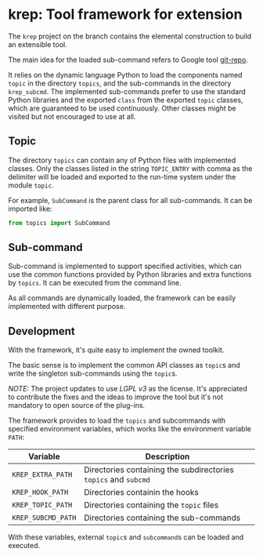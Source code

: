 krep: Tool framework for extension
==================================

The `krep` project on the branch contains the elemental construction to build
an extensible tool.

The main idea for the loaded sub-command refers to Google tool [git-repo][].

It relies on the dynamic language Python to load the components named `topic` in
the directory `topics`, and the sub-commands in the directory `krep_subcmd`.
The implemented sub-commands prefer to use the standard Python libraries and the
exported `class` from the exported `topic` classes, which are guaranteed to be
used continuously. Other classes might be visited but not encouraged to use at
all.

Topic
-----

The directory `topics` can contain any of Python files with implemented classes.
Only the classes listed in the string `TOPIC_ENTRY` with comma as the delimiter
will be loaded and exported to the run-time system under the module `topic`.

For example, `SubCommand` is the parent class for all sub-commands. It can be
imported like:

```python
from topics import SubCommand
```

Sub-command
-----------

Sub-command is implemented to support specified activities, which can use the
common functions provided by Python libraries and extra functions by `topics`.
It can be executed from the command line.

As all commands are dynamically loaded, the framework can be easily implemented
with different purpose.


Development
-----------

With the framework, it's quite easy to implement the owned toolkit.

The basic sense is to implement the common API classes as `topic`s and write
the singleton sub-commands using the `topic`s.

*NOTE:* The project updates to use *LGPL v3* as the license. It's appreciated to
contribute the fixes and the ideas to improve the tool but it's not mandatory to
open source of the plug-ins.

The framework provides to load the `topics` and subcommands with specified
environment variables, which works like the environment variable `PATH`:

| Variable | Description |
|----------------|-----------------------------------------------------------------|
| `KREP_EXTRA_PATH` | Directories containing the subdirectories `topics` and `subcmd` |
| `KREP_HOOK_PATH` | Directories containin the hooks |
| `KREP_TOPIC_PATH` | Directories containing the `topic` files |
| `KREP_SUBCMD_PATH` | Directories containing the sub-commands |

With these variables, external `topic`s and `subcommand`s can be loaded and executed.

[git-repo]: https://gerrit.googlesource.com/git-repo
